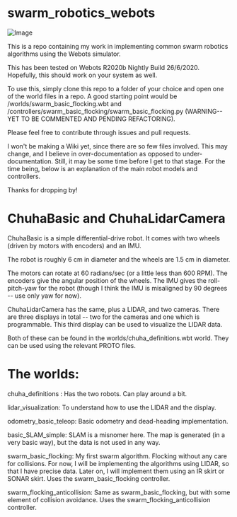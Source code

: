 # swarm_robotics_webots
![Image](https://github.com/aniruddhkb/swarm_robotics_webots/raw/master/Screenshot.png)

This is a repo containing my work in implementing common swarm robotics algorithms using the Webots simulator.

This has been tested on Webots R2020b Nightly Build 26/6/2020. Hopefully, this should work on your system as well.

To use this, simply clone this repo to a folder of your choice and open one of the world files in a repo. A good starting 
point would be /worlds/swarm_basic_flocking.wbt and /controllers/swarm_basic_flocking/swarm_basic_flocking.py (WARNING--
YET TO BE COMMENTED AND PENDING REFACTORING).

Please feel free to contribute through issues and pull requests.

I won't be making a Wiki yet, since there are so few files involved. This may change, and I believe in over-documentation as 
opposed to under-documentation. Still, it may be some time before I get to that stage. For the time being, below is an explanation of the main robot models and controllers.

Thanks for dropping by!

# ChuhaBasic and ChuhaLidarCamera

ChuhaBasic is a simple differential-drive robot. It comes with two wheels (driven by motors with encoders) and an IMU.

The robot is roughly 6 cm in diameter and the wheels are 1.5 cm in diameter.

The motors can rotate at 60 radians/sec (or a little less than 600 RPM). The encoders give the angular position of the 
wheels.
The IMU gives the roll-pitch-yaw for the robot (though I think the IMU is misaligned by 90 degrees -- use only yaw for now).

ChuhaLidarCamera has the same, plus a LIDAR, and two cameras. There are three displays in total -- two for the cameras and 
one which is programmable. This third display can be used to visualize the LIDAR data.

Both of these can be found in the worlds/chuha_definitions.wbt world. They can be used using the relevant PROTO files.

# The worlds:
chuha_definitions : Has the two robots. Can play around a bit.

lidar_visualization: To understand how to use the LIDAR and the display.

odometry_basic_teleop: Basic odometry and dead-heading implementation.

basic_SLAM_simple: SLAM is a misnomer here. The map is 
generated (in a very basic way), but the data is not used 
in any way.

swarm_basic_flocking: My first swarm algorithm. Flocking 
without any care for collisions. For now, I will be implementing the algorithms using LIDAR, so that I have precise data. Later on, I will implement them using an IR skirt or SONAR skirt. Uses the swarm_basic_flocking controller.

swarm_flocking_anticollision: Same as swarm_basic_flocking, but with some element of collision avoidance. Uses the swarm_flocking_anticollision controller.
